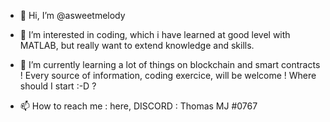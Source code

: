 - 👋 Hi, I’m @asweetmelody
- 👀 I’m interested in coding, which i have learned at good level with MATLAB, but really want to extend knowledge and skills.
- 🌱 I’m currently learning a lot of things on blockchain and smart contracts ! Every source of information, coding exercice, will be welcome ! Where should I start :-D ?

- 📫 How to reach me : here, DISCORD :  Thomas MJ #0767

<!---
asweetmelody/asweetmelody is a ✨ special ✨ repository because its `README.md` (this file) appears on your GitHub profile.
You can click the Preview link to take a look at your changes.
--->
